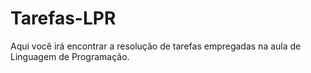 # Tarefas-LPR
Aqui você irá encontrar a resolução de tarefas empregadas na aula de Linguagem de Programação.
